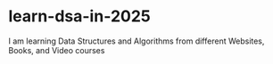 # learn-dsa-in-2025
I am learning Data Structures and Algorithms from different Websites, Books, and Video courses
